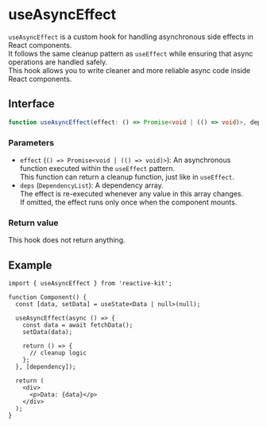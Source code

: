 # useAsyncEffect

`useAsyncEffect` is a custom hook for handling asynchronous side effects in React components.  
It follows the same cleanup pattern as `useEffect` while ensuring that async operations are handled safely.  
This hook allows you to write cleaner and more reliable async code inside React components.

## Interface

```ts
function useAsyncEffect(effect: () => Promise<void | (() => void)>, deps?: DependencyList): void;
```

### Parameters

- `effect` (`() => Promise<void | (() => void)>`): An asynchronous function executed within the `useEffect` pattern.  
  This function can return a cleanup function, just like in `useEffect`.
- `deps` (`DependencyList`): A dependency array.  
  The effect is re-executed whenever any value in this array changes.  
  If omitted, the effect runs only once when the component mounts.

### Return value

This hook does not return anything.

## Example

```tsx
import { useAsyncEffect } from 'reactive-kit';

function Component() {
  const [data, setData] = useState<Data | null>(null);

  useAsyncEffect(async () => {
    const data = await fetchData();
    setData(data);

    return () => {
      // cleanup logic
    };
  }, [dependency]);

  return (
    <div>
      <p>Data: {data}</p>
    </div>
  );
}
```
